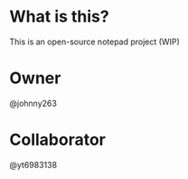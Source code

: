 # What is this?
This is an open-source notepad project (WIP)

# Owner
@johnny263
# Collaborator
@yt6983138